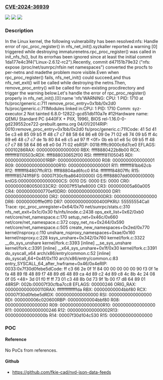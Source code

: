 ### [CVE-2024-36939](https://cve.mitre.org/cgi-bin/cvename.cgi?name=CVE-2024-36939)
![](https://img.shields.io/static/v1?label=Product&message=Linux&color=blue)
![](https://img.shields.io/static/v1?label=Version&message=1da177e4c3f4%3C%20b33ca18c3a11%20&color=brighgreen)
![](https://img.shields.io/static/v1?label=Vulnerability&message=n%2Fa&color=brighgreen)

### Description

In the Linux kernel, the following vulnerability has been resolved:nfs: Handle error of rpc_proc_register() in nfs_net_init().syzkaller reported a warning [0] triggered while destroying immaturenetns.rpc_proc_register() was called in init_nfs_fs(), but its errorhas been ignored since at least the initial commit 1da177e4c3f4("Linux-2.6.12-rc2").Recently, commit d47151b79e32 ("nfs: expose /proc/net/sunrpc/nfsin net namespaces") converted the procfs to per-netns and madethe problem more visible.Even when rpc_proc_register() fails, nfs_net_init() could succeed,and thus nfs_net_exit() will be called while destroying the netns.Then, remove_proc_entry() will be called for non-existing procdirectory and trigger the warning below.Let's handle the error of rpc_proc_register() properly in nfs_net_init().[0]:name 'nfs'WARNING: CPU: 1 PID: 1710 at fs/proc/generic.c:711 remove_proc_entry+0x1bb/0x2d0 fs/proc/generic.c:711Modules linked in:CPU: 1 PID: 1710 Comm: syz-executor.2 Not tainted 6.8.0-12822-gcd51db110a7e #12Hardware name: QEMU Standard PC (i440FX + PIIX, 1996), BIOS rel-1.16.0-0-gd239552ce722-prebuilt.qemu.org 04/01/2014RIP: 0010:remove_proc_entry+0x1bb/0x2d0 fs/proc/generic.c:711Code: 41 5d 41 5e c3 e8 85 09 b5 ff 48 c7 c7 88 58 64 86 e8 09 0e 71 02 e8 74 09 b5 ff 4c 89 e6 48 c7 c7 de 1b 80 84 e8 c5 ad 97 ff <0f> 0b eb b1 e8 5c 09 b5 ff 48 c7 c7 88 58 64 86 e8 e0 0d 71 02 ebRSP: 0018:ffffc9000c6d7ce0 EFLAGS: 00010286RAX: 0000000000000000 RBX: ffff8880422b8b00 RCX: ffffffff8110503cRDX: ffff888030652f00 RSI: ffffffff81105045 RDI: 0000000000000001RBP: 0000000000000000 R08: 0000000000000001 R09: 0000000000000000R10: 0000000000000001 R11: ffffffff81bb62cb R12: ffffffff84807ffcR13: ffff88804ad6fcc0 R14: ffffffff84807ffc R15: ffffffff85741ff8FS:  00007f30cfba8640(0000) GS:ffff88807dd00000(0000) knlGS:0000000000000000CS:  0010 DS: 0000 ES: 0000 CR0: 0000000080050033CR2: 00007ff51afe8000 CR3: 000000005a60a005 CR4: 0000000000770ef0DR0: 0000000000000000 DR1: 0000000000000000 DR2: 0000000000000000DR3: 0000000000000000 DR6: 00000000fffe0ff0 DR7: 0000000000000400PKRU: 55555554Call Trace: <TASK> rpc_proc_unregister+0x64/0x70 net/sunrpc/stats.c:310 nfs_net_exit+0x1c/0x30 fs/nfs/inode.c:2438 ops_exit_list+0x62/0xb0 net/core/net_namespace.c:170 setup_net+0x46c/0x660 net/core/net_namespace.c:372 copy_net_ns+0x244/0x590 net/core/net_namespace.c:505 create_new_namespaces+0x2ed/0x770 kernel/nsproxy.c:110 unshare_nsproxy_namespaces+0xae/0x160 kernel/nsproxy.c:228 ksys_unshare+0x342/0x760 kernel/fork.c:3322 __do_sys_unshare kernel/fork.c:3393 [inline] __se_sys_unshare kernel/fork.c:3391 [inline] __x64_sys_unshare+0x1f/0x30 kernel/fork.c:3391 do_syscall_x64 arch/x86/entry/common.c:52 [inline] do_syscall_64+0x4f/0x110 arch/x86/entry/common.c:83 entry_SYSCALL_64_after_hwframe+0x46/0x4eRIP: 0033:0x7f30d0febe5dCode: ff c3 66 2e 0f 1f 84 00 00 00 00 00 90 f3 0f 1e fa 48 89 f8 48 89 f7 48 89 d6 48 89 ca 4d 89 c2 4d 89 c8 4c 8b 4c 24 08 0f 05 <48> 3d 01 f0 ff ff 73 01 c3 48 8b 0d 73 9f 1b 00 f7 d8 64 89 01 48RSP: 002b:00007f30cfba7cc8 EFLAGS: 00000246 ORIG_RAX: 0000000000000110RAX: ffffffffffffffda RBX: 00000000004bbf80 RCX: 00007f30d0febe5dRDX: 0000000000000000 RSI: 0000000000000000 RDI: 000000006c020600RBP: 00000000004bbf80 R08: 0000000000000000 R09: 0000000000000000R10: 0000000000000000 R11: 0000000000000246 R12: 0000000000000002R13: 000000000000000b R14: 00007f30d104c530 R15: 0000000000000000 </TASK>

### POC

#### Reference
No PoCs from references.

#### Github
- https://github.com/fkie-cad/nvd-json-data-feeds

